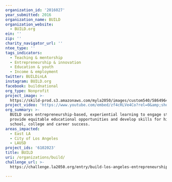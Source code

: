 ```yaml
---
organization_id: '2016027'
year_submitted: 2016
organization_name: BUILD
organization_website:
  - BUILD.org
ein: ''
zip: ''
charity_navigator_url: ''
ntee_type: ''
tags_indicators:
  - Teaching & mentorship
  - Entrepreneurship & innovation
  - Education & youth
  - Income & employment
twitter: BUILDinLA
instagram: BUILD.org
facebook: buildnational
org_type: Nonprofit
project_image: >-
  https://skild-prod.s3.amazonaws.com/myla2050/images/custom540/5864964105741-team90.jpg
project_video: 'https://www.youtube.com/embed/zf4cRLVe4Co?rel=0&amp;showinfo=0'
org_summary: >-
  BUILD uses entrepreneurship-based, experiential learning to engage students,
  provide equitable educational opportunities and develop skills for high
  school, college and career success.
areas_impacted:
  - East LA
  - City of Los Angeles
  - LAUSD
project_ids: '6102023'
title: BUILD
uri: /organizations/build/
challenge_url: >-
  https://challenge.la2050.org/entry/build-los-angeles-entrepreneurship-is-the-hook-and-college-is-the-goal

---
```

